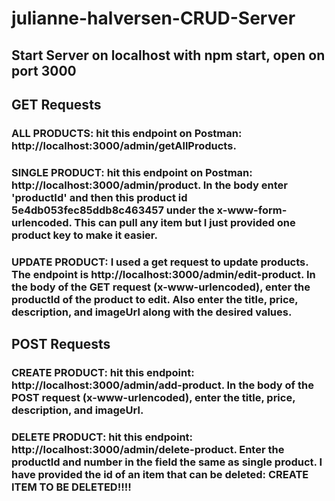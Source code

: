 # julianne-halversen-CRUD-Server

## Start Server on localhost with npm start, open on port 3000

## GET Requests

### ALL PRODUCTS: hit this endpoint on Postman: http://localhost:3000/admin/getAllProducts. 

### SINGLE PRODUCT: hit this endpoint on Postman: http://localhost:3000/admin/product. In the body enter 'productId' and then this product id 5e4db053fec85ddb8c463457 under the x-www-form-urlencoded. This can pull any item but I just provided one product key to make it easier.

### UPDATE PRODUCT: I used a get request to update products. The endpoint is http://localhost:3000/admin/edit-product. In the body of the GET request (x-www-urlencoded), enter the productId of the product to edit. Also enter the title, price, description, and imageUrl along with the desired values. 

## POST Requests

### CREATE PRODUCT: hit this endpoint: http://localhost:3000/admin/add-product. In the body of the POST request (x-www-urlencoded), enter the title, price, description, and imageUrl. 

### DELETE PRODUCT: hit this endpoint: http://localhost:3000/admin/delete-product. Enter the productId and number in the field the same as single product. I have provided the id of an item that can be deleted: CREATE ITEM TO BE DELETED!!!!



